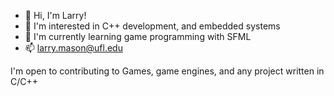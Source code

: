 - 👋 Hi, I'm Larry!
- 👀 I'm interested in C++ development, and embedded systems
- 🌱 I'm currently learning game programming with SFML
- 📫 larry.mason@ufl.edu

I'm open to contributing to Games, game engines, and any project written in C/C++
